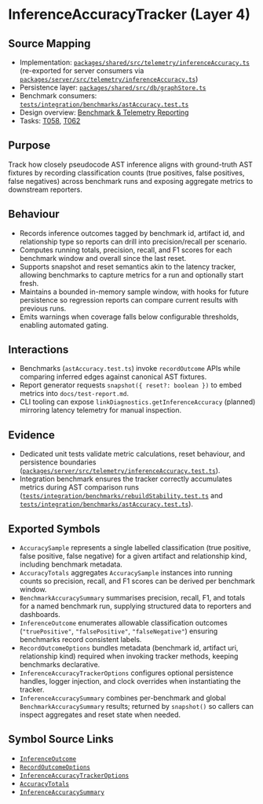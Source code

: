# InferenceAccuracyTracker (Layer 4)

## Source Mapping
- Implementation: [`packages/shared/src/telemetry/inferenceAccuracy.ts`](../../../packages/shared/src/telemetry/inferenceAccuracy.ts) (re-exported for server consumers via [`packages/server/src/telemetry/inferenceAccuracy.ts`](../../../packages/server/src/telemetry/inferenceAccuracy.ts))
- Persistence layer: [`packages/shared/src/db/graphStore.ts`](../../../packages/shared/src/db/graphStore.ts)
- Benchmark consumers: [`tests/integration/benchmarks/astAccuracy.test.ts`](../../../tests/integration/benchmarks/astAccuracy.test.ts)
- Design overview: [Benchmark & Telemetry Reporting](../../layer-3/benchmark-telemetry-pipeline.mdmd.md)
- Tasks: [T058](../../../specs/001-link-aware-diagnostics/tasks.md), [T062](../../../specs/001-link-aware-diagnostics/tasks.md)

## Purpose
Track how closely pseudocode AST inference aligns with ground-truth AST fixtures by recording classification counts (true positives, false positives, false negatives) across benchmark runs and exposing aggregate metrics to downstream reporters.

## Behaviour
- Records inference outcomes tagged by benchmark id, artifact id, and relationship type so reports can drill into precision/recall per scenario.
- Computes running totals, precision, recall, and F1 scores for each benchmark window and overall since the last reset.
- Supports snapshot and reset semantics akin to the latency tracker, allowing benchmarks to capture metrics for a run and optionally start fresh.
- Maintains a bounded in-memory sample window, with hooks for future persistence so regression reports can compare current results with previous runs.
- Emits warnings when coverage falls below configurable thresholds, enabling automated gating.

## Interactions
- Benchmarks (`astAccuracy.test.ts`) invoke `recordOutcome` APIs while comparing inferred edges against canonical AST fixtures.
- Report generator requests `snapshot({ reset?: boolean })` to embed metrics into `docs/test-report.md`.
- CLI tooling can expose `linkDiagnostics.getInferenceAccuracy` (planned) mirroring latency telemetry for manual inspection.

## Evidence
- Dedicated unit tests validate metric calculations, reset behaviour, and persistence boundaries ([`packages/server/src/telemetry/inferenceAccuracy.test.ts`](../../../packages/server/src/telemetry/inferenceAccuracy.test.ts)).
- Integration benchmark ensures the tracker correctly accumulates metrics during AST comparison runs ([`tests/integration/benchmarks/rebuildStability.test.ts`](../../../tests/integration/benchmarks/rebuildStability.test.ts) and [`tests/integration/benchmarks/astAccuracy.test.ts`](../../../tests/integration/benchmarks/astAccuracy.test.ts)).

## Exported Symbols

- `AccuracySample` represents a single labelled classification (true positive, false positive, false negative) for a given artifact and relationship kind, including benchmark metadata.
- `AccuracyTotals` aggregates `AccuracySample` instances into running counts so precision, recall, and F1 scores can be derived per benchmark window.
- `BenchmarkAccuracySummary` summarises precision, recall, F1, and totals for a named benchmark run, supplying structured data to reporters and dashboards.
- `InferenceOutcome` enumerates allowable classification outcomes (`"truePositive"`, `"falsePositive"`, `"falseNegative"`) ensuring benchmarks record consistent labels.
- `RecordOutcomeOptions` bundles metadata (benchmark id, artifact uri, relationship kind) required when invoking tracker methods, keeping benchmarks declarative.
- `InferenceAccuracyTrackerOptions` configures optional persistence handles, logger injection, and clock overrides when instantiating the tracker.
- `InferenceAccuracySummary` combines per-benchmark and global `BenchmarkAccuracySummary` results; returned by `snapshot()` so callers can inspect aggregates and reset state when needed.

## Symbol Source Links

- [`InferenceOutcome`](../../../packages/shared/src/telemetry/inferenceAccuracy.ts#L3)
- [`RecordOutcomeOptions`](../../../packages/shared/src/telemetry/inferenceAccuracy.ts#L7)
- [`InferenceAccuracyTrackerOptions`](../../../packages/shared/src/telemetry/inferenceAccuracy.ts#L15)
- [`AccuracyTotals`](../../../packages/shared/src/telemetry/inferenceAccuracy.ts#L31)
- [`InferenceAccuracySummary`](../../../packages/shared/src/telemetry/inferenceAccuracy.ts#L46)
